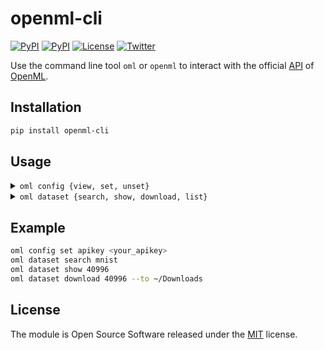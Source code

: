 # openml-cli

[![PyPI](https://img.shields.io/pypi/v/openml-cli.svg)](https://pypi.python.org/pypi/openml-cli)
[![PyPI](https://img.shields.io/pypi/pyversions/openml-cli.svg)](https://pypi.python.org/pypi/openml-cli)
[![License](https://img.shields.io/pypi/l/openml-cli.svg?v=0.1.0#)](https://raw.githubusercontent.com/nok/openml-cli/master/license.txt)
[![Twitter](https://img.shields.io/twitter/follow/darius_morawiec.svg?label=follow&style=popout)](https://twitter.com/darius_morawiec)

Use the command line tool `oml` or `openml` to interact with the official [API](https://openml.github.io/OpenML/REST-API/) of [OpenML](https://www.openml.org).


## Installation

```bash
pip install openml-cli
```


## Usage

<details>
    <summary><code>oml config {view, set, unset}</code></summary>
<br>

Description: View or change your configuration.

Subcommands:

```bash
oml config view
oml config set <name> <value>
oml config unset <name>
```

Examples:

```bash
oml config set apikey <your_apikey>
```

</details>

<details>
    <summary><code>oml dataset {search, show, download, list}</code></summary>
<br>

Description: Search, filter or download datasets.

Subcommands:

```bash
oml dataset search <term>
oml dataset show <id>
oml dataset show <id> --json
oml dataset show <id> --browser
oml dataset download <id>
oml dataset list
oml dataset list --limit <num> --offset <num>
oml dataset list --limit <num> --offset <num> --json
```

Search and download a specific dataset:

```bash
oml dataset search mnist
oml dataset show 40996
oml dataset download 40996 --to ~/Downloads
```

</details>


## Example

```bash
oml config set apikey <your_apikey>
oml dataset search mnist
oml dataset show 40996
oml dataset download 40996 --to ~/Downloads
```


## License

The module is Open Source Software released under the [MIT](license.txt) license.
